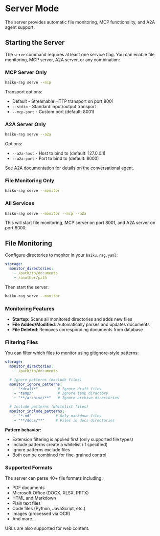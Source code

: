 # Server Mode

The server provides automatic file monitoring, MCP functionality, and A2A agent support.

## Starting the Server

The `serve` command requires at least one service flag. You can enable file monitoring, MCP server, A2A server, or any combination:

### MCP Server Only

```bash
haiku-rag serve --mcp
```

Transport options:
- Default - Streamable HTTP transport on port 8001
- `--stdio` - Standard input/output transport
- `--mcp-port` - Custom port (default: 8001)

### A2A Server Only

```bash
haiku-rag serve --a2a
```

Options:
- `--a2a-host` - Host to bind to (default: 127.0.0.1)
- `--a2a-port` - Port to bind to (default: 8000)

See [A2A documentation](a2a.md) for details on the conversational agent.

### File Monitoring Only

```bash
haiku-rag serve --monitor
```

### All Services

```bash
haiku-rag serve --monitor --mcp --a2a
```

This will start file monitoring, MCP server on port 8001, and A2A server on port 8000.

## File Monitoring

Configure directories to monitor in your `haiku.rag.yaml`:

```yaml
storage:
  monitor_directories:
    - /path/to/documents
    - /another/path
```

Then start the server:

```bash
haiku-rag serve --monitor
```

### Monitoring Features

- **Startup**: Scans all monitored directories and adds new files
- **File Added/Modified**: Automatically parses and updates documents
- **File Deleted**: Removes corresponding documents from database

### Filtering Files

You can filter which files to monitor using gitignore-style patterns:

```yaml
storage:
  monitor_directories:
    - /path/to/documents

  # Ignore patterns (exclude files)
  monitor_ignore_patterns:
    - "*draft*"         # Ignore draft files
    - "temp/"           # Ignore temp directory
    - "**/archive/**"   # Ignore archive directories

  # Include patterns (whitelist files)
  monitor_include_patterns:
    - "*.md"           # Only markdown files
    - "**/docs/**"     # Files in docs directories
```

**Pattern behavior:**
- Extension filtering is applied first (only supported file types)
- Include patterns create a whitelist (if specified)
- Ignore patterns exclude files
- Both can be combined for fine-grained control

### Supported Formats

The server can parse 40+ file formats including:
- PDF documents
- Microsoft Office (DOCX, XLSX, PPTX)
- HTML and Markdown
- Plain text files
- Code files (Python, JavaScript, etc.)
- Images (processed via OCR)
- And more...

URLs are also supported for web content.
